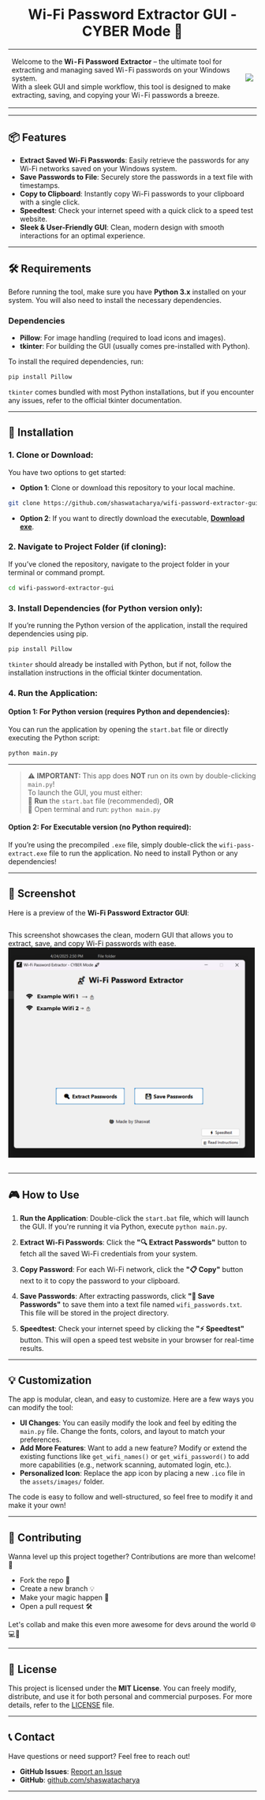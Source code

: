 <h1 align="center">Wi-Fi Password Extractor GUI - CYBER Mode 🚀</h1>

<table>
  <tr>
    <td>
      <p>
        Welcome to the <strong>Wi-Fi Password Extractor</strong> – the ultimate tool for extracting and managing saved Wi-Fi passwords on your Windows system.<br>
        With a sleek GUI and simple workflow, this tool is designed to make extracting, saving, and copying your Wi-Fi passwords a breeze.
      </p>
    </td>
    <td align="right">
      <img src="assets/images/app-icon.ico" width="120">
    </td>
  </tr>
</table>

---


## 📦 Features

- **Extract Saved Wi-Fi Passwords**: Easily retrieve the passwords for any Wi-Fi networks saved on your Windows system.
- **Save Passwords to File**: Securely store the passwords in a text file with timestamps.
- **Copy to Clipboard**: Instantly copy Wi-Fi passwords to your clipboard with a single click.
- **Speedtest**: Check your internet speed with a quick click to a speed test website.
- **Sleek & User-Friendly GUI**: Clean, modern design with smooth interactions for an optimal experience.

---

## 🛠️ Requirements

Before running the tool, make sure you have **Python 3.x** installed on your system. You will also need to install the necessary dependencies.

### Dependencies

- **Pillow**: For image handling (required to load icons and images).
- **tkinter**: For building the GUI (usually comes pre-installed with Python).

To install the required dependencies, run:

```bash
pip install Pillow
```

`tkinter` comes bundled with most Python installations, but if you encounter any issues, refer to the official tkinter documentation.

---

## 🚀 Installation

### 1. **Clone or Download**:
You have two options to get started:

- **Option 1**: Clone or download this repository to your local machine.

```bash
git clone https://github.com/shaswatacharya/wifi-password-extractor-gui.git
```

- **Option 2**: If you want to directly download the executable, **[Download exe](https://github.com/shaswatacharya/wifi-password-extractor-gui/raw/refs/heads/main/wifi-pass-extract.exe)**.

### 2. **Navigate to Project Folder** (if cloning):
If you’ve cloned the repository, navigate to the project folder in your terminal or command prompt.

```bash
cd wifi-password-extractor-gui
```

### 3. **Install Dependencies** (for Python version only):
If you’re running the Python version of the application, install the required dependencies using pip.

```bash
pip install Pillow
```

`tkinter` should already be installed with Python, but if not, follow the installation instructions in the official tkinter documentation.

### 4. **Run the Application**:

#### **Option 1**: For Python version (requires Python and dependencies):
You can run the application by opening the `start.bat` file or directly executing the Python script:

```bash
python main.py
```
---

> ⚠️ **IMPORTANT:** This app does **NOT** run on its own by double-clicking `main.py`!  
> To launch the GUI, you must either:  
> 🔹 **Run** the `start.bat` file (recommended), **OR**  
> 🔹 Open terminal and run: `python main.py`


#### **Option 2**: For Executable version (no Python required):
If you’re using the precompiled `.exe` file, simply double-click the `wifi-pass-extract.exe` file to run the application. No need to install Python or any dependencies!

---

## 📸 Screenshot

Here is a preview of the **Wi-Fi Password Extractor GUI**:

<div style="display: flex; justify-content: space-between;">
  <p>This screenshot showcases the clean, modern GUI that allows you to extract, save, and copy Wi-Fi passwords with ease.   <img src="assets/images/wifi-pass.png" alt="Wi-Fi Password Extractor Screenshot" width="500px" />
</p>
</div>

---

## 🎮 How to Use

1. **Run the Application**: Double-click the `start.bat` file, which will launch the GUI. If you're running it via Python, execute `python main.py`.
   
2. **Extract Wi-Fi Passwords**: Click the **"🔍 Extract Passwords"** button to fetch all the saved Wi-Fi credentials from your system.
   
3. **Copy Password**: For each Wi-Fi network, click the **"📋 Copy"** button next to it to copy the password to your clipboard.

4. **Save Passwords**: After extracting passwords, click **"💾 Save Passwords"** to save them into a text file named `wifi_passwords.txt`. This file will be stored in the project directory.

5. **Speedtest**: Check your internet speed by clicking the **"⚡ Speedtest"** button. This will open a speed test website in your browser for real-time results.

---

## 💡 Customization

The app is modular, clean, and easy to customize. Here are a few ways you can modify the tool:

- **UI Changes**: You can easily modify the look and feel by editing the `main.py` file. Change the fonts, colors, and layout to match your preferences.
- **Add More Features**: Want to add a new feature? Modify or extend the existing functions like `get_wifi_names()` or `get_wifi_password()` to add more capabilities (e.g., network scanning, automated login, etc.).
- **Personalized Icon**: Replace the app icon by placing a new `.ico` file in the `assets/images/` folder.

The code is easy to follow and well-structured, so feel free to modify it and make it your own!

---

## 🤝 Contributing

Wanna level up this project together? Contributions are more than welcome! 🚀

- Fork the repo 🍴  
- Create a new branch 💡  
- Make your magic happen 🔧  
- Open a pull request 🛠️  

Let's collab and make this even more awesome for devs around the world 🌐💻💙


---

## 📝 License

This project is licensed under the **MIT License**. You can freely modify, distribute, and use it for both personal and commercial purposes. For more details, refer to the [LICENSE](LICENSE) file.

---

## 📞 Contact

Have questions or need support? Feel free to reach out!

- **GitHub Issues**: [Report an Issue](https://github.com/shaswatacharya/wifi-password-extractor-gui/issues)
- **GitHub**: [github.com/shaswatacharya](https://github.com/shaswatacharya)

---
